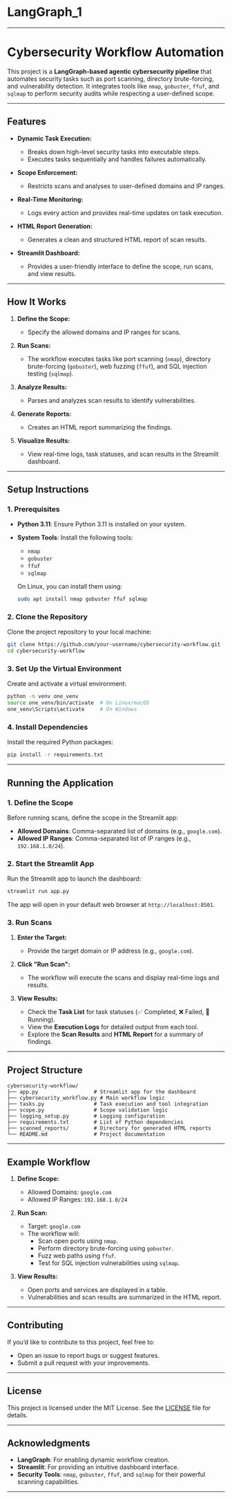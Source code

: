 # LangGraph_1
---

# **Cybersecurity Workflow Automation**

This project is a **LangGraph-based agentic cybersecurity pipeline** that automates security tasks such as port scanning, directory brute-forcing, and vulnerability detection. It integrates tools like `nmap`, `gobuster`, `ffuf`, and `sqlmap` to perform security audits while respecting a user-defined scope.

---

## **Features**

- **Dynamic Task Execution:**
  - Breaks down high-level security tasks into executable steps.
  - Executes tasks sequentially and handles failures automatically.

- **Scope Enforcement:**
  - Restricts scans and analyses to user-defined domains and IP ranges.

- **Real-Time Monitoring:**
  - Logs every action and provides real-time updates on task execution.

- **HTML Report Generation:**
  - Generates a clean and structured HTML report of scan results.

- **Streamlit Dashboard:**
  - Provides a user-friendly interface to define the scope, run scans, and view results.

---

## **How It Works**

1. **Define the Scope:**
   - Specify the allowed domains and IP ranges for scans.

2. **Run Scans:**
   - The workflow executes tasks like port scanning (`nmap`), directory brute-forcing (`gobuster`), web fuzzing (`ffuf`), and SQL injection testing (`sqlmap`).

3. **Analyze Results:**
   - Parses and analyzes scan results to identify vulnerabilities.

4. **Generate Reports:**
   - Creates an HTML report summarizing the findings.

5. **Visualize Results:**
   - View real-time logs, task statuses, and scan results in the Streamlit dashboard.

---

## **Setup Instructions**

### **1. Prerequisites**

- **Python 3.11**: Ensure Python 3.11 is installed on your system.
- **System Tools**: Install the following tools:
  - `nmap`
  - `gobuster`
  - `ffuf`
  - `sqlmap`

  On Linux, you can install them using:
  ```bash
  sudo apt install nmap gobuster ffuf sqlmap
  ```

### **2. Clone the Repository**

Clone the project repository to your local machine:
```bash
git clone https://github.com/your-username/cybersecurity-workflow.git
cd cybersecurity-workflow
```

### **3. Set Up the Virtual Environment**

Create and activate a virtual environment:
```bash
python -m venv one_venv
source one_venv/bin/activate  # On Linux/macOS
one_venv\Scripts\activate     # On Windows
```

### **4. Install Dependencies**

Install the required Python packages:
```bash
pip install -r requirements.txt
```

---

## **Running the Application**

### **1. Define the Scope**

Before running scans, define the scope in the Streamlit app:
- **Allowed Domains**: Comma-separated list of domains (e.g., `google.com`).
- **Allowed IP Ranges**: Comma-separated list of IP ranges (e.g., `192.168.1.0/24`).

### **2. Start the Streamlit App**

Run the Streamlit app to launch the dashboard:
```bash
streamlit run app.py
```

The app will open in your default web browser at `http://localhost:8501`.

### **3. Run Scans**

1. **Enter the Target:**
   - Provide the target domain or IP address (e.g., `google.com`).

2. **Click "Run Scan":**
   - The workflow will execute the scans and display real-time logs and results.

3. **View Results:**
   - Check the **Task List** for task statuses (✅ Completed, ❌ Failed, 🔄 Running).
   - View the **Execution Logs** for detailed output from each tool.
   - Explore the **Scan Results** and **HTML Report** for a summary of findings.

---

## **Project Structure**

```
cybersecurity-workflow/
├── app.py                  # Streamlit app for the dashboard
├── cybersecurity_workflow.py # Main workflow logic
├── tasks.py                # Task execution and tool integration
├── scope.py                # Scope validation logic
├── logging_setup.py        # Logging configuration
├── requirements.txt        # List of Python dependencies
├── scanned_reports/        # Directory for generated HTML reports
└── README.md               # Project documentation
```

---

## **Example Workflow**

1. **Define Scope:**
   - Allowed Domains: `google.com`
   - Allowed IP Ranges: `192.168.1.0/24`

2. **Run Scan:**
   - Target: `google.com`
   - The workflow will:
     - Scan open ports using `nmap`.
     - Perform directory brute-forcing using `gobuster`.
     - Fuzz web paths using `ffuf`.
     - Test for SQL injection vulnerabilities using `sqlmap`.

3. **View Results:**
   - Open ports and services are displayed in a table.
   - Vulnerabilities and scan results are summarized in the HTML report.

---

## **Contributing**

If you’d like to contribute to this project, feel free to:
- Open an issue to report bugs or suggest features.
- Submit a pull request with your improvements.

---

## **License**

This project is licensed under the MIT License. See the [LICENSE](LICENSE) file for details.

---

## **Acknowledgments**

- **LangGraph**: For enabling dynamic workflow creation.
- **Streamlit**: For providing an intuitive dashboard interface.
- **Security Tools**: `nmap`, `gobuster`, `ffuf`, and `sqlmap` for their powerful scanning capabilities.

---

